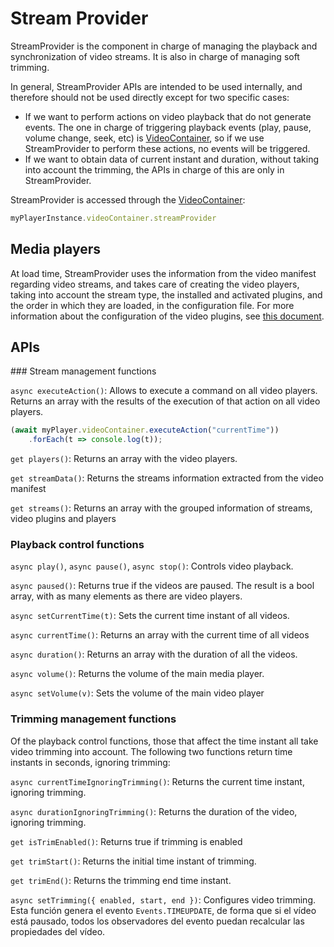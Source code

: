 # Stream Provider

StreamProvider is the component in charge of managing the playback and synchronization of video streams.  It is also in charge of managing soft trimming.

In general, StreamProvider APIs are intended to be used internally, and therefore should not be used directly except for two specific cases:

- If we want to perform actions on video playback that do not generate events. The one in charge of triggering playback events (play, pause, volume change, seek, etc) is [VideoContainer](video_container.md), so if we use StreamProvider to perform these actions, no events will be triggered.
- If we want to obtain data of current instant and duration, without taking into account the trimming, the APIs in charge of this are only in StreamProvider.

StreamProvider is accessed through the [VideoContainer](video_container.md):

```javascript
myPlayerInstance.videoContainer.streamProvider
```



## Media players

At load time, StreamProvider uses the information from the video manifest regarding video streams, and takes care of creating the video players, taking into account the stream type, the installed and activated plugins, and the order in which they are loaded, in the configuration file. For more information about the configuration of the video plugins, see [this document](video_plugin.md).



## APIs

### Stream management functions

`async executeAction()`: Allows to execute a command on all video players. Returns an array with the results of the execution of that action on all video players.

```javascript
(await myPlayer.videoContainer.executeAction("currentTime"))
	.forEach(t => console.log(t));
```

`get players()`: Returns an array with the video players. 

`get streamData()`: Returns the streams information extracted from the video manifest

`get streams()`: Returns an array with the grouped information of streams, video plugins and players



### Playback control functions

`async play()`, `async pause()`,  `async stop()`: Controls video playback.

`async paused()`: Returns true if the videos are paused. The result is a bool array, with as many elements as there are video players.

`async setCurrentTime(t)`: Sets the current time instant of all videos.

`async currentTime()`: Returns an array with the current time of all videos

`async duration()`: Returns an array with the duration of all the videos.

`async volume()`: Returns the volume of the main media player.

`async setVolume(v)`: Sets the volume of the main video player



### Trimming management functions

Of the playback control functions, those that affect the time instant all take video trimming into account. The following two functions return time instants in seconds, ignoring trimming:

`async currentTimeIgnoringTrimming()`: Returns the current time instant, ignoring trimming.

`async durationIgnoringTrimming()`: Returns the duration of the video, ignoring trimming.

`get isTrimEnabled()`: Returns true if trimming is enabled

`get trimStart()`: Returns the initial time instant of trimming.

`get trimEnd()`: Returns the trimming end time instant.

`async setTrimming({ enabled, start, end })`: Configures video trimming. Esta función genera el evento `Events.TIMEUPDATE`, de forma que si el vídeo está pausado, todos los observadores del evento puedan recalcular las propiedades del vídeo.

